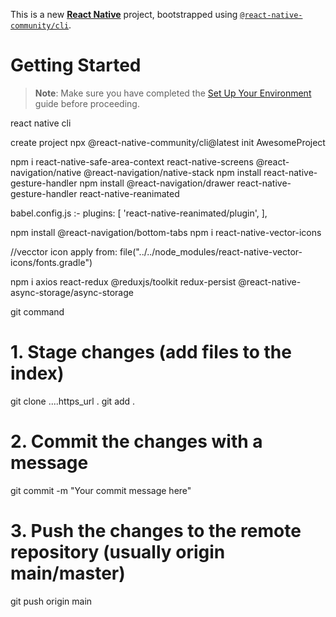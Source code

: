 This is a new [**React Native**](https://reactnative.dev) project, bootstrapped using [`@react-native-community/cli`](https://github.com/react-native-community/cli).

# Getting Started

> **Note**: Make sure you have completed the [Set Up Your Environment](https://reactnative.dev/docs/set-up-your-environment) guide before proceeding.


react native cli 

create project 
npx @react-native-community/cli@latest init AwesomeProject


npm i react-native-safe-area-context  react-native-screens @react-navigation/native @react-navigation/native-stack
npm install react-native-gesture-handler
npm install @react-navigation/drawer react-native-gesture-handler react-native-reanimated

babel.config.js  :-
    plugins: [
      'react-native-reanimated/plugin',
    ],
	
npm install @react-navigation/bottom-tabs
npm i react-native-vector-icons 

//vecctor icon
apply from: file("../../node_modules/react-native-vector-icons/fonts.gradle")


npm i axios react-redux @reduxjs/toolkit  redux-persist  @react-native-async-storage/async-storage	



git command 
# 1. Stage changes (add files to the index) 
git clone ....https_url .
git add .

# 2. Commit the changes with a message
git commit -m "Your commit message here"

# 3. Push the changes to the remote repository (usually origin main/master)
git push origin main

